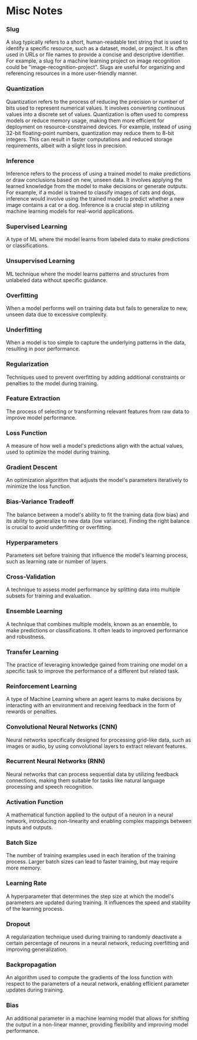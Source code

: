 # Misc Notes

### Slug
A slug typically refers to a short, human-readable text string that is used to identify a specific resource, such as 
a dataset, model, or project. It is often used in URLs or file names to provide a concise and descriptive identifier. 
For example, a slug for a machine learning project on image recognition could be "image-recognition-project". Slugs 
are useful for organizing and referencing resources in a more user-friendly manner.

### Quantization 
Quantization refers to the process of reducing the precision or number of bits used to represent numerical values. 
It involves converting continuous values into a discrete set of values. Quantization is often used to compress models 
or reduce memory usage, making them more efficient for deployment on resource-constrained devices. For example, instead 
of using 32-bit floating-point numbers, quantization may reduce them to 8-bit integers. This can result in faster 
computations and reduced storage requirements, albeit with a slight loss in precision.

### Inference
Inference refers to the process of using a trained model to make predictions or draw conclusions based on new, unseen 
data. It involves applying the learned knowledge from the model to make decisions or generate outputs. For example, if 
a model is trained to classify images of cats and dogs, inference would involve using the trained model to predict whether 
a new image contains a cat or a dog. Inference is a crucial step in utilizing machine learning models for real-world applications.

### Supervised Learning
A type of ML where the model learns from labeled data to make predictions or classifications.

### Unsupervised Learning
ML technique where the model learns patterns and structures from unlabeled data without specific guidance.

### Overfitting
When a model performs well on training data but fails to generalize to new, unseen data due to excessive complexity.

### Underfitting
When a model is too simple to capture the underlying patterns in the data, resulting in poor performance.

### Regularization
Techniques used to prevent overfitting by adding additional constraints or penalties to the model during training.

### Feature Extraction
The process of selecting or transforming relevant features from raw data to improve model performance.

### Loss Function
A measure of how well a model's predictions align with the actual values, used to optimize the model during training.

### Gradient Descent
An optimization algorithm that adjusts the model's parameters iteratively to minimize the loss function.

### Bias-Variance Tradeoff
The balance between a model's ability to fit the training data (low bias) and its ability to generalize to new data (low variance). Finding the right balance is crucial to avoid underfitting or overfitting.

### Hyperparameters
Parameters set before training that influence the model's learning process, such as learning rate or number of layers.

### Cross-Validation
A technique to assess model performance by splitting data into multiple subsets for training and evaluation.

### Ensemble Learning
A technique that combines multiple models, known as an ensemble, to make predictions or classifications. It often leads to improved performance and robustness.

### Transfer Learning
The practice of leveraging knowledge gained from training one model on a specific task to improve the performance of a different but related task.

### Reinforcement Learning
A type of Machine Learning where an agent learns to make decisions by interacting with an environment and receiving feedback in the form of rewards or penalties.

### Convolutional Neural Networks (CNN)
Neural networks specifically designed for processing grid-like data, such as images or audio, by using convolutional layers to extract relevant features.

### Recurrent Neural Networks (RNN)
Neural networks that can process sequential data by utilizing feedback connections, making them suitable for tasks like natural language processing and speech recognition.

### Activation Function
A mathematical function applied to the output of a neuron in a neural network, introducing non-linearity and enabling complex mappings between inputs and outputs.

### Batch Size
The number of training examples used in each iteration of the training process. Larger batch sizes can lead to faster training, but may require more memory.

### Learning Rate
A hyperparameter that determines the step size at which the model's parameters are updated during training. It influences the speed and stability of the learning process.

### Dropout
A regularization technique used during training to randomly deactivate a certain percentage of neurons in a neural network, reducing overfitting and improving generalization.

### Backpropagation
An algorithm used to compute the gradients of the loss function with respect to the parameters of a neural network, enabling efficient parameter updates during training.

### Bias
An additional parameter in a machine learning model that allows for shifting the output in a non-linear manner, providing flexibility and improving model performance.
